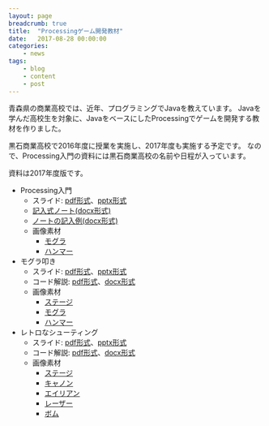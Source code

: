 ```yaml
---
layout: page
breadcrumb: true
title:  "Processingゲーム開発教材"
date:   2017-08-28 00:00:00
categories:
    - news
tags:
    - blog
    - content
    - post
---
```


青森県の商業高校では、近年、プログラミングでJavaを教えています。
Javaを学んだ高校生を対象に、JavaをベースにしたProcessingでゲームを開発する教材を作りました。

黒石商業高校で2016年度に授業を実施し、2017年度も実施する予定です。
なので、Processing入門の資料には黒石商業高校の名前や日程が入っています。

資料は2017年度版です。

* Processing入門
   - スライド: [pdf形式](https://raw.githubusercontent.com/akokubo/kuroishi_ch_processing/master/slide_programming_processing.pdf)、[pptx形式](https://raw.githubusercontent.com/akokubo/kuroishi_ch_processing/master/slide_programming_processing.pptx)
   - [記入式ノート(docx形式)](https://raw.githubusercontent.com/akokubo/kuroishi_ch_processing/master/note_programming_processing.docx)
   - [ノートの記入例(docx形式)](https://raw.githubusercontent.com/akokubo/kuroishi_ch_processing/master/note_programming_processing_example.docx)
   - 画像素材
      + [モグラ](https://raw.githubusercontent.com/akokubo/kuroishi_ch_processing/master/mole.png)
      + [ハンマー](https://raw.githubusercontent.com/akokubo/kuroishi_ch_processing/master/hammer.png)
* モグラ叩き
   - スライド: [pdf形式](https://raw.githubusercontent.com/akokubo/whack_a_mole/master/doc/slide_whack_a_mole.pdf)、[pptx形式](https://raw.githubusercontent.com/akokubo/whack_a_mole/master/doc/slide_whack_a_mole.pptx)
   - コード解説: [pdf形式](https://raw.githubusercontent.com/akokubo/whack_a_mole/master/doc/code_whack_a_mole.pdf)、[docx形式](https://raw.githubusercontent.com/akokubo/whack_a_mole/master/doc/code_whack_a_mole.docx)
   - 画像素材
      + [ステージ](https://raw.githubusercontent.com/akokubo/whack_a_mole/master/whack_a_mole/data/stage.png)
      + [モグラ](https://raw.githubusercontent.com/akokubo/whack_a_mole/master/whack_a_mole/data/mole.png)
      + [ハンマー](https://raw.githubusercontent.com/akokubo/whack_a_mole/master/whack_a_mole/data/hammer.png)
* レトロなシューティング
   - スライド: [pdf形式](https://raw.githubusercontent.com/akokubo/retro_shooting/master/doc/slide_retro_shooting.pdf)、[pptx形式](https://raw.githubusercontent.com/akokubo/retro_shooting/master/doc/slide_retro_shooting.pptx)
   - コード解説: [pdf形式](https://raw.githubusercontent.com/akokubo/retro_shooting/master/doc/code_retro_shooting.pdf)、[docx形式](https://raw.githubusercontent.com/akokubo/retro_shooting/master/doc/code_retro_shooting.docx)
   - 画像素材
      + [ステージ](https://raw.githubusercontent.com/akokubo/retro_shooting/master/retro_shooting/data/stage.png)
      + [キャノン](https://raw.githubusercontent.com/akokubo/retro_shooting/master/retro_shooting/data/cannon.png)
      + [エイリアン](https://raw.githubusercontent.com/akokubo/retro_shooting/master/retro_shooting/data/alien.png)
      + [レーザー](https://raw.githubusercontent.com/akokubo/retro_shooting/master/retro_shooting/data/laser.png)
      + [ボム](https://raw.githubusercontent.com/akokubo/retro_shooting/master/retro_shooting/data/bomb.png)
